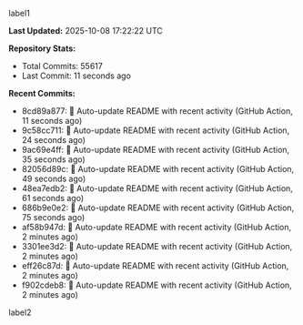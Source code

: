 
label1 
<!-- ACTIVITY_START -->
**Last Updated:** 2025-10-08 17:22:22 UTC

**Repository Stats:**
- Total Commits: 55617
- Last Commit: 11 seconds ago

**Recent Commits:**
- 8cd89a877: 🤖 Auto-update README with recent activity (GitHub Action, 11 seconds ago)
- 9c58cc711: 🤖 Auto-update README with recent activity (GitHub Action, 24 seconds ago)
- 9ac69e4ff: 🤖 Auto-update README with recent activity (GitHub Action, 35 seconds ago)
- 82056d89c: 🤖 Auto-update README with recent activity (GitHub Action, 49 seconds ago)
- 48ea7edb2: 🤖 Auto-update README with recent activity (GitHub Action, 61 seconds ago)
- 686b9e0e2: 🤖 Auto-update README with recent activity (GitHub Action, 75 seconds ago)
- af58b947d: 🤖 Auto-update README with recent activity (GitHub Action, 2 minutes ago)
- 3301ee3d2: 🤖 Auto-update README with recent activity (GitHub Action, 2 minutes ago)
- eff26c87d: 🤖 Auto-update README with recent activity (GitHub Action, 2 minutes ago)
- f902cdeb8: 🤖 Auto-update README with recent activity (GitHub Action, 2 minutes ago)
<!-- ACTIVITY_END -->

label2
